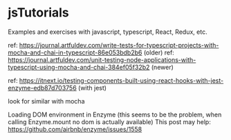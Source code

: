# jsTutorials
Examples and exercises with javascript, typescript, React, Redux, etc.

ref: https://journal.artfuldev.com/write-tests-for-typescript-projects-with-mocha-and-chai-in-typescript-86e053bdb2b6 (older)
ref: https://journal.artfuldev.com/unit-testing-node-applications-with-typescript-using-mocha-and-chai-384ef05f32b2 (newer)


ref: https://itnext.io/testing-components-built-using-react-hooks-with-jest-enzyme-edb87d703756 (with jest)

look for similar with mocha

Loading DOM environment in Enzyme (this seems to be the problem, when calling Enzyme.mount no dom is actually available)
This post may help: https://github.com/airbnb/enzyme/issues/1558
